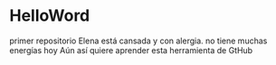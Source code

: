 # HelloWord
primer repositorio
Elena está cansada y con alergia. no tiene muchas energías hoy
Aún así quiere aprender esta herramienta de GtHub
